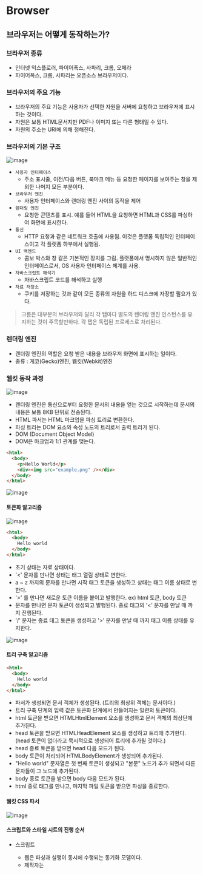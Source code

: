 # Browser

## 브라우저는 어떻게 동작하는가?

### 브라우저 종류

- 인터넷 익스플로러, 파이어폭스, 사파리, 크롬, 오페라
- 파이어폭스, 크롬, 사파리는 오픈소스 브라우저이다.

### 브라우저의 주요 기능

- 브라우저의 주요 기능은 사용자가 선택한 자원을 서버에 요청하고 브라우저에 표시하는 것이다.
- 자원은 보틍 HTML문서지만 PDF나 이미지 또는 다른 형태일 수 있다.
- 자원의 주소는 URI에 의해 정해진다.

### 브라우저의 기본 구조

![image](https://user-images.githubusercontent.com/68647194/104270439-def37400-54db-11eb-962c-dc91fabf2532.png)

- `사용자 인터페이스`
  - 주소 표시줄, 이전/다음 버튼, 북마크 메뉴 등 요청한 페이지를 보여주는 창을 제외한 나머지 모든 부분이다.
- `브라우저 엔진`
  - 사용자 인터페이스와 렌더링 엔진 사이의 동작을 제어
- `렌더링 엔진`
  - 요청한 콘텐츠를 표시. 예를 들어 HTML을 요청하면 HTML과 CSS를 파싱하여 화면에 표시한다.
- `통신`
  - HTTP 요청과 같은 네트워크 호출에 사용됨. 이것은 플랫폼 독립적인 인터페이스이고 각 플랫폼 하부에서 실행됨.
- `UI 백엔드`
  - 콤보 박스와 창 같은 기본적인 장치를 그림. 플랫폼에서 명시하지 않은 일반적인 인터페이스로서, OS 사용자 인터페이스 체계를 사용.
- `자바스크립트 해석기`
  - 자바스크립트 코드를 해석하고 실행
- `자료 저장소`
  - 쿠키를 저장하는 것과 같이 모든 종류의 자원을 하드 디스크에 자장할 필요가 있다.

> 크롬은 대부분의 브라우저와 달리 각 탭마다 별도의 렌더링 엔진 인스턴스를 유지하는 것이 주목할만하다. 각 탭은 독립된 프로세스로 처리된다.

### 렌더링 엔진

- 렌더링 엔진의 역할은 요청 받은 내용을 브라우저 화면에 표시하는 일이다.
- 종류 : 게코(Gecko)엔진, 웹킷(Webkit)엔진

### 웹킷 동작 과정

![image](https://user-images.githubusercontent.com/68647194/104271325-02b7b980-54de-11eb-85b9-5e97bae47a0f.png)

- 렌더링 엔진은 통신으로부터 요청한 문서의 내용을 얻는 것으로 시작하는데 문서의 내용은 보통 8KB 단위로 전송된다.
- HTML 파서는 HTML 마크업을 파싱 트리로 변환한다.
- 파싱 트리는 DOM 요소와 속성 노드의 트리로서 출력 트리가 된다.
- DOM (Document Object Model)
- DOM은 마크업과 1:1 관계를 맺는다.

```html
<html>
  <body>
    <p>Hello World</p>
    <div><img src="example.png" /></div>
  </body>
</html>
```

![image](https://user-images.githubusercontent.com/68647194/104272247-0f3d1180-54e0-11eb-9daf-a1055abc65bd.png)

#### 토큰화 알고리즘

![image](https://user-images.githubusercontent.com/68647194/104272593-cfc2f500-54e0-11eb-9b7f-472457120364.png)

```html
<html>
  <body>
    Hello world
  </body>
</html>
```

- 초기 상태는 자료 상태이다.
- '<' 문자를 만나면 상태는 태그 열림 상태로 변한다.
- a ~ z 까지의 문자를 만나면 시작 태그 토큰을 생성하고 상태는 태그 이름 상태로 변한다.
- '>' 를 만나면 새로운 토큰 이름을 붙이고 발행한다. ex) html 토큰, body 토큰
- 문자를 만나면 문자 토큰이 생성되고 발행된다. 종료 태그의 '<' 문자를 만날 때 까지 진행된다.
- '/' 문자는 종료 태그 토큰을 생성하고 '>' 문자를 만날 때 까지 태그 이름 상태를 유지한다.

![image](https://user-images.githubusercontent.com/68647194/104273979-30533180-54e3-11eb-9003-2b39e8f7f3e2.png)

#### 트리 구축 알고리즘

```html
<html>
  <body>
    Hello world
  </body>
</html>
```

- 파서가 생성되면 문서 객체가 생성된다. (트리의 최상위 객체는 문서이다.)
- 트리 구축 단계의 입력 값은 토큰화 단계에서 만들어지는 일련의 토큰이다.
- html 토큰을 받으면 HTMLHtmlElement 요소를 생성하고 문서 객체의 최상단에 추가된다.
- head 토큰을 받으면 HTMLHeadElement 요소를 생성하고 트리에 추가한다.<br>
  (head 토큰이 없더라고 묵시적으로 생성되어 트리에 추가될 것이다.)
- head 종료 토큰을 받으면 head 다음 모드가 된다.
- body 토큰이 처리되어 HTMLBodyElement가 생성되어 추가된다.
- "Hello world" 문자열은 첫 번째 토큰이 생성되고 "본문" 노드가 추가 되면서 다른 문자들이 그 노드에 추가된다.
- body 종료 토큰을 받으면 body 다음 모드가 된다.
- html 종료 태그를 만나고, 마지막 파일 토큰을 받으면 파싱을 종료한다.

#### 웹킷 CSS 파서

![image](https://user-images.githubusercontent.com/68647194/104284445-60a3cb80-54f5-11eb-80fe-41cb1927e58c.png)

#### 스크립트와 스타일 시트의 진행 순서

- 스크립트

  - 웹은 파싱과 실행이 동시에 수행되는 동기화 모델이다.
  - 제작자는 <script> 태그를 만나면 즉시 파싱하고 실행하기를 기대한다.
  - 스크립트가 실행되는 동안 문서의 파싱은 중단된다.
  - 스크립트가 외부에 있는 경우 우선 네트워크로부터 자원을 가져와야 하는데 이 또한 실시간으로 처리되고 자원을 받을 때 까지 파싱은 중단된다.
  - 제작자는 스크립트를 지연으로 표시할 수 있는데 지연으로 표시하게 되면 문서 파싱은 중단되지 않고 문서 파싱이 완료된 이후에 스크립트가 실행된다.
  - HTML5는 스크립트를 비동기로 처리하는 속성을 추가했기 때문에 별도의 맥락에 의해 파싱되고 실행된다.

- 예측 파싱

  - 웹킷과 파이어폭스는 예측 파싱과 같은 최적화를 지원한다.
  - 스크립트를 실행하는 동안 다른 스레드는 네트워크로부터 다른 자원을 찾아 내려받고 문서의 나머지 부분을 파싱한다.
  - 이런 방법은 자원을 병렬로 연결하여 받을 수 있고 전체적인 속도를 개선한다.
  - 참고로 예측 파서는 DOM 트리를 수정하지 않고 메인 파서의 일로 넘긴다. 예측 파서는 외부 스크립트, 외부 스타일 시트와 외부 이미지와 같이 참조된 외부 자원을 파싱할 뿐이다.

- 스타일 시트
  - 이론적으로 스타일 시트는 DOM 트리를 변경하지 않기 때문에 문서 파싱을 기다리거나 중단할 이유가 없다. 그러나 스크립트가 문서를 파싱하는 동안 스타일 정보를 요청하는 경우라면 문제가 된다. 스타일이 파싱되지 않은 상태라면 스크립트는 잘못된 결과를 내놓기 때문에 많은 문제를 야기한다. 파이어폭스는 아직 로드 중이거나 파싱 중인 스타일 시트가 있는 경우 모든 스크립트의 실행을 중단한다. 한편 웹킷은 로드되지 않은 스타일 시트 가운데 문제가 될만한 속성이 있을 때에만 스크립트를 중단한다.

#### 렌더 트리 구축

- DOM 트리가 구축되는 동안 브라우저는 렌더 트리를 구축한다.
- 이 구성 요소를 웹킷에서는 렌더러라는 용어를 사용한다.
- 렌더러는 자신과 자식 요소를 어떻게 배치하고 그려내야 하는지 알고 있다.
- 각 렌더러는 CSS2명세에 따라 노드의 CSS박스에 부합하는 사각형을 표시한다.
- 웹킷은 dispaly 속성에 따라 DOM 노드에 어떤 유형의 렌더러를 만들어야 하는지 결정한다.
- 요소 유형 또한 고려해야 하는데, 예를 들면 폼 콘드롤과 표는 특별한 구조이다. 요소가 특별한 렌더러를 만들어야 한다면 웹킷은 createRenderer 메서드를 무시하고 비기하학 정보를 포함하는 스타일 객체를 표한다.

#### DOM 트리와 렌더 트리의 관계

- 렌더러는 DOM 요소에 부합하지만 1:1로 대응하는 관계는 아니다.
- 예를 들어 head 요소와 같은 **비시각적 DOM 요소는 렌터 트리에 추가되지 않는다.**
- 또한 display 속성에 none 값이 할당된 요소는 트리에 나타나지 않는다.
  (visibiliy 속성에 hidden 값이 할당된 요소는 트리에 나타난다.)
- 여러 개의 시각 객체와 대응하는 DOM 요소도 있는데 이것들은 보통 하나의 사각형으로 묘사할 수 없는 복잡한 구조다.
- 예를 들면 select 요소는 '표시 영역, 드롭다운 목록, 버튼' 표시를 위한 3개의 렌더러가 있다. 또한 한 줄에 충분히 표시할 수 없는 문자가 여러 줄로 바뀔 때 새 줄은 별도의 렌더러로 추가된다.
- 어떤 렌더 객체는 DOM 노드에 대응하지만 트리의 동일한 위치에 있지 않다. float 처리된 요소 또는 position 속성 값이 absolute로 처리된 요소는 흐름에서 벗어나 트리의 다른 곳에 배치된 상태로 형상이 그려진다. 대신 자리 표시자가 원래 있어야 할 곳에 배치된다.

#### 트리를 구축하는 과정

- 웹킷에서는 스타일을 결정하고 렌더러를 만드는 과정을 "어태지먼드(ataachment)" 라고 부른다.
- 모든 DOM 노드에는 attach 메서드가 있다.
- 어태치먼트는 동기적인데 DOM 트리에 노드를 추가하면 새 노드의 "attach" 메서드를 호출한다.
- html 태그와 body 태그를 처리함으로써 렌더 트리 루트를 구성한다. 루트 렌더 객체는 CSS 명세에서 포함 블록(다른 모든 블록을 포함하는 최상위 블록)이라고 부르는 그것과 일치한다. 파이어폭스는 이것을 ViewPortFrame이라 부르고 웹킷은 RenderView라고 부른다. 이것이 문서가 가리키는 렌더 객체다. 트리의 나머지 부분은 DOM 노드를 추가함으로써 구축된다.

![image](https://user-images.githubusercontent.com/68647194/104288482-32c18580-54fb-11eb-88a6-d5a9a2171ff1.png)

💡 참고 자료: https://d2.naver.com/helloworld/59361
